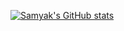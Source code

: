 [![Samyak's GitHub stats](https://github-readme-stats.vercel.app/api?username=samyakOO7&show_icons=true&theme=synthwave&title_color=#FFFFFF&text_color=#FFFFFF)](https://github.com/samyakOO7/github-readme-stats)
